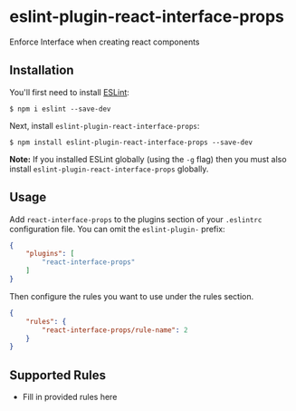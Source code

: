 # eslint-plugin-react-interface-props

Enforce Interface when creating react components

## Installation

You'll first need to install [ESLint](http://eslint.org):

```
$ npm i eslint --save-dev
```

Next, install `eslint-plugin-react-interface-props`:

```
$ npm install eslint-plugin-react-interface-props --save-dev
```

**Note:** If you installed ESLint globally (using the `-g` flag) then you must also install `eslint-plugin-react-interface-props` globally.

## Usage

Add `react-interface-props` to the plugins section of your `.eslintrc` configuration file. You can omit the `eslint-plugin-` prefix:

```json
{
    "plugins": [
        "react-interface-props"
    ]
}
```


Then configure the rules you want to use under the rules section.

```json
{
    "rules": {
        "react-interface-props/rule-name": 2
    }
}
```

## Supported Rules

* Fill in provided rules here





